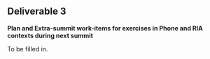 ## Deliverable 3

**Plan and Extra-summit work-items for exercises in Phone and RIA
contexts during next summit**

To be filled in.